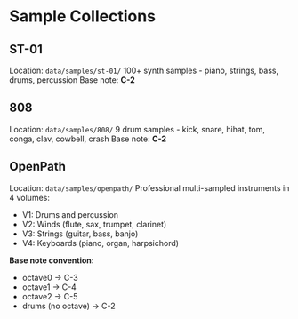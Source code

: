 # Sample Collections

## ST-01
Location: `data/samples/st-01/`
100+ synth samples - piano, strings, bass, drums, percussion
Base note: **C-2**

## 808
Location: `data/samples/808/`
9 drum samples - kick, snare, hihat, tom, conga, clav, cowbell, crash
Base note: **C-2**

## OpenPath
Location: `data/samples/openpath/`
Professional multi-sampled instruments in 4 volumes:
- V1: Drums and percussion
- V2: Winds (flute, sax, trumpet, clarinet)
- V3: Strings (guitar, bass, banjo)
- V4: Keyboards (piano, organ, harpsichord)

**Base note convention:**
- octave0 → C-3
- octave1 → C-4
- octave2 → C-5
- drums (no octave) → C-2
